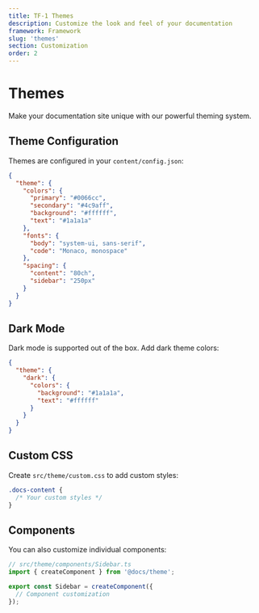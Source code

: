 ```yaml
---
title: TF-1 Themes
description: Customize the look and feel of your documentation
framework: Framework
slug: 'themes'
section: Customization
order: 2
---
```


# Themes

Make your documentation site unique with our powerful theming system.

## Theme Configuration

Themes are configured in your `content/config.json`:

```json
{
  "theme": {
    "colors": {
      "primary": "#0066cc",
      "secondary": "#4c9aff",
      "background": "#ffffff",
      "text": "#1a1a1a"
    },
    "fonts": {
      "body": "system-ui, sans-serif",
      "code": "Monaco, monospace"
    },
    "spacing": {
      "content": "80ch",
      "sidebar": "250px"
    }
  }
}
```

## Dark Mode

Dark mode is supported out of the box. Add dark theme colors:

```json
{
  "theme": {
    "dark": {
      "colors": {
        "background": "#1a1a1a",
        "text": "#ffffff"
      }
    }
  }
}
```

## Custom CSS

Create `src/theme/custom.css` to add custom styles:

```css
.docs-content {
  /* Your custom styles */
}
```

## Components

You can also customize individual components:

```typescript
// src/theme/components/Sidebar.ts
import { createComponent } from '@docs/theme';

export const Sidebar = createComponent({
  // Component customization
});
```

